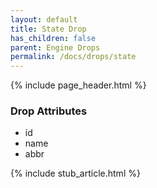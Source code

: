 ```yaml
---
layout: default
title: State Drop
has_children: false
parent: Engine Drops
permalink: /docs/drops/state
---
```


{% include page_header.html %}

### Drop Attributes

- id
- name
- abbr

{% include stub_article.html %}
